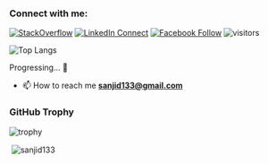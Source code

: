 <h3 align="left">Connect with me:</h3>

[![StackOverflow](https://img.shields.io/badge/%20-Questions-black?color=14171A&labelColor=fff&logo=stackoverflow&logoColor=0c0d0e26)](https://stackoverflow.com/users/6027873/hoque) [![LinkedIn Connect](https://img.shields.io/badge/%20-Connect-black?color=14171A&labelColor=212121&logo=linkedin&logoColor=ffffff)](https://www.linkedin.com/in/sanjidulhoque) [![Facebook Follow](https://img.shields.io/badge/%20-Follow-black?color=14171A&labelColor=1976d2&logo=facebook&logoColor=ffffff)](https://www.facebook.com/sanjidul.h/) ![visitors](https://visitor-badge.laobi.icu/badge?page_id=sanjid133)

![Top Langs](https://github-readme-stats.vercel.app/api/top-langs/?username=sanjid133&layout=compact)

Progressing... 🚀

- 📫 How to reach me **sanjid133@gmail.com**


### GitHub Trophy

![trophy](https://github-profile-trophy.vercel.app/?username=sanjid133&theme=dracula)


<p>&nbsp;<img align="center" src="https://github-readme-stats.vercel.app/api?username=sanjid133&show_icons=true&theme=dark&locale=en" alt="sanjid133" /></p>

<!--
**sanjid133/sanjid133** is a ✨ _special_ ✨ repository because its `README.md` (this file) appears on your GitHub profile.

Here are some ideas to get you started:

- 🔭 I’m currently working on ...
- 🌱 I’m currently learning ...
- 👯 I’m looking to collaborate on ...
- 🤔 I’m looking for help with ...
- 💬 Ask me about ...
- 📫 How to reach me: ...
- 😄 Pronouns: ...
- ⚡ Fun fact: ...
-->
